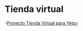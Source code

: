 # Tienda virtual

-[Proyecto Tienda Virtual para Yetsy](https://nelvisstiphen.github.io/tienda-virtual)